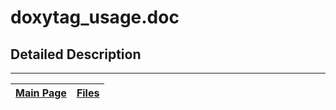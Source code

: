 # doxytag\_usage.doc #



## Detailed Description ##




---
| [Main Page](Doxygen.md) | [Files](Doxygen_files.md) |
|:------------------------|:--------------------------|
